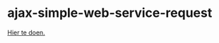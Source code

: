 # ajax-simple-web-service-request

[Hier te doen.](https://tomgoyens.github.io/ajax-simple-web-service-request/)
